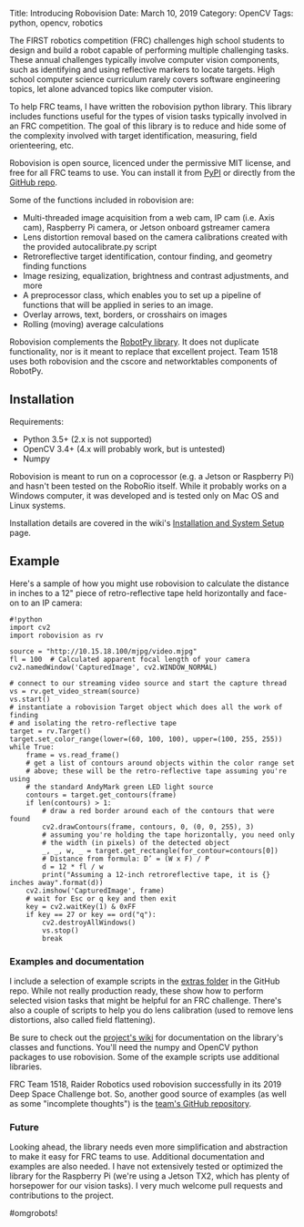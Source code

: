 Title: Introducing Robovision
Date: March 10, 2019
Category: OpenCV
Tags: python, opencv, robotics

The FIRST robotics competition (FRC) challenges high school students to design and build a robot capable of performing multiple challenging tasks. These annual challenges typically involve computer vision components, such as identifying and using reflective markers to locate targets. High school computer science curriculum rarely covers software engineering topics, let alone advanced topics like computer vision.

To help FRC teams, I have written the robovision python library. This library includes functions useful for the types of vision tasks typically involved in an FRC competition. The goal of this library is to reduce and hide some of the complexity involved with target identification, measuring, field orienteering, etc.

Robovision is open source, licenced under the permissive MIT license, and free for all FRC teams to use. You can install it from <a href="https://pypi.org/project/robovision/" target="_blank">PyPI</a> or directly from the <a href="https://github.com/skypanther/robovision" target="_blank">GitHub repo</a>.

Some of the functions included in robovision are:

* Multi-threaded image acquisition from a web cam, IP cam (i.e. Axis cam), Raspberry Pi camera, or Jetson onboard gstreamer camera
* Lens distortion removal based on the camera calibrations created with the provided autocalibrate.py script
* Retroreflective target identification, contour finding, and geometry finding functions
* Image resizing, equalization, brightness and contrast adjustments, and more
* A preprocessor class, which enables you to set up a pipeline of functions that will be applied in series to an image.
* Overlay arrows, text, borders, or crosshairs on images
* Rolling (moving) average calculations

Robovision complements the <a href="https://robotpy.readthedocs.io/en/stable/" target="_blank">RobotPy library</a>. It does not duplicate functionality, nor is it meant to replace that excellent project. Team 1518 uses both robovision and the cscore and networktables components of RobotPy.

## Installation

Requirements:

* Python 3.5+ (2.x is not supported)
* OpenCV 3.4+ (4.x will probably work, but is untested)
* Numpy

Robovision is meant to run on a coprocessor (e.g. a Jetson or Raspberry Pi) and hasn't been tested on the RoboRio itself. While it probably works on a Windows computer, it was developed and is tested only on Mac OS and Linux systems.

Installation details are covered in the wiki's <a href="https://github.com/skypanther/robovision/wiki/Installation-and-System-Setup" target="_blank">Installation and System Setup</a> page.

## Example

Here's a sample of how you might use robovision to calculate the distance in inches to a 12" piece of retro-reflective tape held horizontally and face-on to an IP camera:

    #!python
    import cv2
    import robovision as rv

    source = "http://10.15.18.100/mjpg/video.mjpg"
    fl = 100  # Calculated apparent focal length of your camera
    cv2.namedWindow('CapturedImage', cv2.WINDOW_NORMAL)

    # connect to our streaming video source and start the capture thread
    vs = rv.get_video_stream(source)
    vs.start()
    # instantiate a robovision Target object which does all the work of finding
    # and isolating the retro-reflective tape
    target = rv.Target()
    target.set_color_range(lower=(60, 100, 100), upper=(100, 255, 255))
    while True:
        frame = vs.read_frame()
        # get a list of contours around objects within the color range set
        # above; these will be the retro-reflective tape assuming you're using
        # the standard AndyMark green LED light source
        contours = target.get_contours(frame)
        if len(contours) > 1:
            # draw a red border around each of the contours that were found
            cv2.drawContours(frame, contours, 0, (0, 0, 255), 3)
            # assuming you're holding the tape horizontally, you need only
            # the width (in pixels) of the detected object
            _, _, w, _ = target.get_rectangle(for_contour=contours[0])
            # Distance from formula: D’ = (W x F) / P
            d = 12 * fl / w
            print("Assuming a 12-inch retroreflective tape, it is {} inches away".format(d))
        cv2.imshow('CapturedImage', frame)
        # wait for Esc or q key and then exit
        key = cv2.waitKey(1) & 0xFF
        if key == 27 or key == ord("q"):
            cv2.destroyAllWindows()
            vs.stop()
            break


### Examples and documentation

I include a selection of example scripts in the <a href="https://github.com/skypanther/robovision/tree/master/extras" target="_blank">extras folder</a> in the GitHub repo. While not really production ready, these show how to perform selected vision tasks that might be helpful for an FRC challenge. There's also a couple of scripts to help you do lens calibration (used to remove lens distortions, also called field flattening).

Be sure to check out the <a href="https://github.com/skypanther/robovision/wiki" target="_blank">project's wiki</a> for documentation on the library's classes and functions. You'll need the numpy and OpenCV python packages to use robovision. Some of the example scripts use additional libraries. 

FRC Team 1518, Raider Robotics used robovision successfully in its 2019 Deep Space Challenge bot. So, another good source of examples (as well as some "incomplete thoughts") is the <a href="https://github.com/Raider-Robotics-Team-1518/Jetson" target="_blank">team's GitHub repository</a>.

### Future

Looking ahead, the library needs even more simplification and abstraction to make it easy for FRC teams to use. Additional documentation and examples are also needed. I have not extensively tested or optimized the library for the Raspberry Pi (we're using a Jetson TX2, which has plenty of horsepower for our vision tasks). I very much welcome pull requests and contributions to the project.

\#omgrobots!
